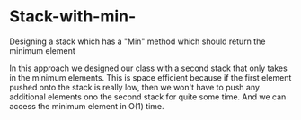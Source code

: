 # Stack-with-min-
Designing a stack which has a "Min" method which should return the minimum element

In this approach we designed our class with a second stack that only takes in the minimum elements.
This is space efficient because if the first element pushed onto the stack is really low, then we won't have to push any additional elements ono the second stack for quite some time.
And we can access the minimum element in O(1) time.
